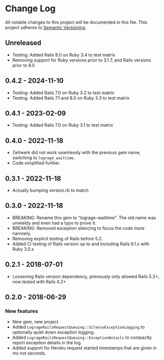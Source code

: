 # Change Log

All notable changes to this project will be documented in this file.
This project adheres to [Semantic Versioning](http://semver.org/).

## Unreleased

* Testing: Added Rails 8.0 on Ruby 3.4 to test matrix
* Removing support for Ruby versions prior to 3.1.7, and Rails versions prior to 8.0

## 0.4.2 - 2024-11-10

* Testing: Added Rails 7.0 on Ruby 3.2 to test matrix
* Testing: Added Rails 7.1 and 8.0 on Ruby 3.3 to test matrix

## 0.4.1 - 2023-02-09

* Testing: Added Rails 7.0 on Ruby 3.1 to test matrix

## 0.4.0 - 2022-11-18

* Zeitwerk did not work seamlessly with the previous gem name, switching to `lograge_waittime`.
* Code simplified further.

## 0.3.1 - 2022-11-18

- Actually bumping version.rb to match

## 0.3.0 - 2022-11-18

- BREAKING: Rename this gem to "lograge-waittime". The old name was unwieldy and even had a typo to prove it.
- BREAKING: Removed exception silencing to focus the code more narrowly.
- Removing explicit testing of Rails before 5.2. 
- Added CI testing of Rails version up to and including Rails 6.1.x with Ruby 3.0.x

## 0.2.1 - 2018-07-01

- Loosening Rails version dependency, previously only allowed Rails 5.2+, now tested with Rails 4.2+

## 0.2.0 - 2018-06-29

### New features

- New gem, new project.
- Added `LogrageRailsRequestQueuing::SilenceExceptionLogging` to optionally quiet down exception logging.
- Added `LogrageRailsRequestQueuing::ExceptionDetails` to compactly report exception details in the log.
- Added support for Heroku request started timestamps that are given in ms not seconds.
